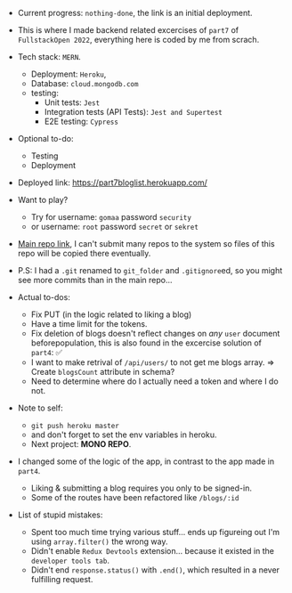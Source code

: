 - Current progress: `nothing-done`, the link is an initial deployment.
- This is where I made backend related excercises of `part7` of `FullstackOpen 2022`, everything here is coded by me from scrach.
- Tech stack: `MERN`.
  - Deployment: `Heroku`,
  - Database: `cloud.mongodb.com`
  - testing:
    - Unit tests: `Jest`
    - Integration tests (API Tests): `Jest and Supertest`
    - E2E testing: `Cypress`
- Optional to-do:
  - Testing
  - Deployment
- Deployed link: https://part7bloglist.herokuapp.com/
- Want to play?
  - Try for username: `gomaa` password `security`
  - or username: `root` password `secret` or `sekret`
- [Main repo link](https://github.com/OoMiDOoO/FullstackOpen), I can't submit many repos to the system so files of this repo will be copied there eventually.
- P.S: I had a `.git` renamed to `git_folder` and `.gitignore`ed, so you might see more commits than in the main repo...

- Actual to-dos:
  - Fix PUT (in the logic related to liking a blog)
  - Have a time limit for the tokens.
  - Fix deletion of blogs doesn't reflect changes on _any_ `user` document beforepopulation, this is also found in the excercise solution of `part4`: ✅
  - I want to make retrival of `/api/users/` to not get me blogs array. => Create `blogsCount` attribute in schema?
  - Need to determine where do I actually need a token and where I do not.

- Note to self:
  - `git push heroku master`
  - and don't forget to set the env variables in heroku.
  - Next project: **MONO REPO**.

- I changed some of the logic of the app, in contrast to the app made in `part4`.
  - Liking & submitting a blog requires you only to be signed-in.
  - Some of the routes have been refactored like `/blogs/:id`

- List of stupid mistakes:
  - Spent too much time trying various stuff... ends up figureing out I'm using `array.filter()` the wrong way.
  - Didn't enable `Redux Devtools` extension... because it existed in the `developer tools tab`.
  - Didn't end `response.status()` with `.end()`, which resulted in a never fulfilling request.
